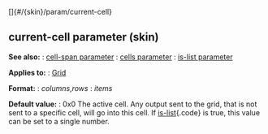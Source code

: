 []{#/{skin}/param/current-cell}
## current-cell parameter (skin)
**See also:**
:   [cell-span parameter](#/%7Bskin%7D/param/cell-span)
:   [cells parameter](#/%7Bskin%7D/param/cells)
:   [is-list parameter](#/%7Bskin%7D/param/is-list)
<!-- -->
**Applies to:**
:   [Grid](#/%7Bskin%7D/control/grid)
<!-- -->
**Format:**
:   *columns*,*rows*
:   *items*
<!-- -->
**Default value:**
:   0x0
The active cell. Any output sent to the grid, that is not sent to a
specific cell, will go into this cell.
If [is-list](#/%7Bskin%7D/param/is-list){.code} is true, this value can
be set to a single number.